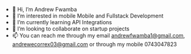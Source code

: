 - 👋 Hi, I’m Andrew Fwamba
- 👀 I’m interested in mobile Mobile and Fullstack Development 
- 🌱 I’m currently learning API Integrations 
- 💞️ I’m looking to collaborate on startup projects
- 📫 You can reach me through my email andrewfwamba1@gmail.com, andrewecorrex03@gmail.com or through my mobile 0743047823

<!---
andrewfwamba/andrewfwamba is a ✨ special ✨ repository because its `README.md` (this file) appears on your GitHub profile.
You can click the Preview link to take a look at your changes.
--->
